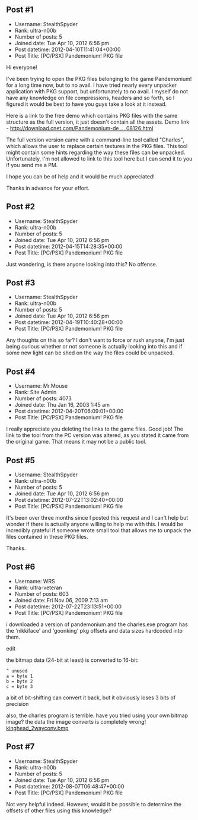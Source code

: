## Post #1
- Username: StealthSpyder
- Rank: ultra-n00b
- Number of posts: 5
- Joined date: Tue Apr 10, 2012 6:56 pm
- Post datetime: 2012-04-10T11:41:04+00:00
- Post Title: [PC/PSX] Pandemonium! PKG file

Hi everyone!

I've been trying to open the PKG files belonging to the game Pandemonium! for a long time now, but to no avail. I have tried nearly every unpacker application with PKG support, but unfortunately to no avail. I myself do not have any knowledge on file compressions, headers and so forth, so I figured it would be best to have you guys take a look at it instead.

Here is a link to the free demo which contains PKG files with the same structure as the full version, it just doesn't contain all the assets.
Demo link - [http://download.cnet.com/Pandemonium-de ... 08126.html](http://download.cnet.com/Pandemonium-demo/3000-2095_4-10008126.html)

The full version version came with a command-line tool called "Charles", which allows the user to replace certain textures in the PKG files. This tool might contain some hints regarding the way these files can be unpacked. Unfortunately, I'm not allowed to link to this tool here but I can send it to you if you send me a PM.

I hope you can be of help and it would be much appreciated!

Thanks in advance for your effort.
## Post #2
- Username: StealthSpyder
- Rank: ultra-n00b
- Number of posts: 5
- Joined date: Tue Apr 10, 2012 6:56 pm
- Post datetime: 2012-04-15T14:28:35+00:00
- Post Title: [PC/PSX] Pandemonium! PKG file

Just wondering, is there anyone looking into this? No offense.
## Post #3
- Username: StealthSpyder
- Rank: ultra-n00b
- Number of posts: 5
- Joined date: Tue Apr 10, 2012 6:56 pm
- Post datetime: 2012-04-19T10:40:28+00:00
- Post Title: [PC/PSX] Pandemonium! PKG file

Any thoughts on this so far? I don't want to force or rush anyone, I'm just being curious whether or not someone is actually looking into this and if some new light can be shed on the way the files could be unpacked.
## Post #4
- Username: Mr.Mouse
- Rank: Site Admin
- Number of posts: 4073
- Joined date: Thu Jan 16, 2003 1:45 am
- Post datetime: 2012-04-20T06:09:01+00:00
- Post Title: [PC/PSX] Pandemonium! PKG file

I really appreciate you deleting the links to the game files. Good job! The link to the tool from the PC version was altered, as you stated it came from the original game. That means it may not be a public tool.
## Post #5
- Username: StealthSpyder
- Rank: ultra-n00b
- Number of posts: 5
- Joined date: Tue Apr 10, 2012 6:56 pm
- Post datetime: 2012-07-22T13:02:40+00:00
- Post Title: [PC/PSX] Pandemonium! PKG file

It's been over three months since I posted this request and I can't help but wonder if there is actually anyone willing to help me with this. I would be incredibly grateful if someone wrote small tool that allows me to unpack the files contained in these PKG files.

Thanks.
## Post #6
- Username: WRS
- Rank: ultra-veteran
- Number of posts: 603
- Joined date: Fri Nov 06, 2009 7:13 am
- Post datetime: 2012-07-22T23:13:51+00:00
- Post Title: [PC/PSX] Pandemonium! PKG file

i downloaded a version of pandemonium and the charles.exe program has the 'nikkiface' and 'goonking' pkg offsets and data sizes hardcoded into them.

edit

the bitmap data (24-bit at least) is converted to 16-bit:

```
^ unused
a = byte 1
b = byte 2
c = byte 3

```


a bit of bit-shifting can convert it back, but it obviously loses 3 bits of precision

also, the charles program is terrible. have you tried using your own bitmap image? the data the image converts is completely wrong!
[kinghead_2wayconv.bmp](https://xentaxbackup.github.io/file/5592_kinghead_2wayconv.bmp)
## Post #7
- Username: StealthSpyder
- Rank: ultra-n00b
- Number of posts: 5
- Joined date: Tue Apr 10, 2012 6:56 pm
- Post datetime: 2012-08-07T06:48:47+00:00
- Post Title: [PC/PSX] Pandemonium! PKG file

Not very helpful indeed. However, would it be possible to determine the offsets of other files using this knowledge?
